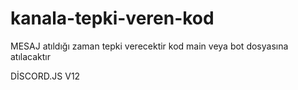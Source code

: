 # kanala-tepki-veren-kod
MESAJ atıldığı zaman tepki verecektir
kod main veya bot dosyasına atılacaktır

DİSCORD.JS V12
